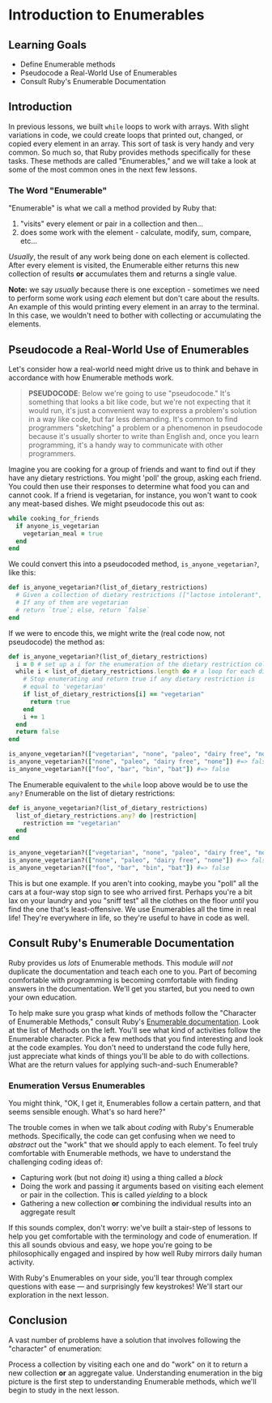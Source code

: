 # Introduction to Enumerables

## Learning Goals

* Define Enumerable methods
* Pseudocode a Real-World Use of Enumerables
* Consult Ruby's Enumerable Documentation

## Introduction

In previous lessons, we built `while` loops to work with arrays. With slight
variations in code, we could create loops that printed out, changed, or copied
every element in an array. This sort of task is very handy and very common. So
much so, that Ruby provides methods specifically for these tasks. These methods
are called "Enumerables," and we will take a look at some of the most common
ones in the next few lessons.

### The Word "Enumerable"

"Enumerable" is what we call a method provided by Ruby that:

1. "visits" every element or pair in a collection and then...
2. does some work with the element - calculate, modify, sum, compare, etc...

_Usually_, the result of any work being done on each element is collected. After
every element is visited, the Enumerable either returns this new collection of
results **or** accumulates them and returns a single value.

**Note:** we say _usually_ because there is one exception - sometimes we need to
perform some work using _each_ element but don't care about the results. An
example of this would printing every element in an array to the terminal. In
this case, we wouldn't need to bother with collecting or accumulating the
elements.

## Pseudocode a Real-World Use of Enumerables

Let's consider how a real-world need might drive us to think and behave in
accordance with how Enumerable methods work.

> **PSEUDOCODE**: Below we're going to use "pseudocode." It's something that
> looks a bit like code, but we're not expecting that it would run, it's just a
> convenient way to express a problem's solution in a way like code, but far
> less demanding. It's common to find programmers "sketching" a problem or a
> phenomenon in pseudocode because it's usually shorter to write than English
> and, once you learn programming, it's a handy way to communicate with other
> programmers.

Imagine you are cooking for a group of friends and want to find out if they have
any dietary restrictions. You might 'poll' the group, asking each friend. You
could then use their responses to determine what food you can and cannot cook.
If a friend is vegetarian, for instance, you won't want to cook any meat-based
dishes. We might pseudocode this out as:

```ruby
while cooking_for_friends
  if anyone_is_vegetarian
    vegetarian_meal = true
  end
end
```

We could convert this into a pseudocoded method, `is_anyone_vegetarian?`, like
this:

```ruby
def is_anyone_vegetarian?(list_of_dietary_restrictions)
  # Given a collection of dietary restrictions (["lactose intolerant", "none", "allergic to peanuts", "vegetarian"])
  # If any of them are vegetarian
  # return `true`; else, return `false`
end
```

If we were to encode this, we might write the (real code now, not pseudocode)
the method as:

```ruby 
def is_anyone_vegetarian?(list_of_dietary_restrictions)
  i = 0 # set up a i for the enumeration of the dietary restriction collection
  while i < list_of_dietary_restrictions.length do # a loop for each dietary restriction
    # Stop enumerating and return true if any dietary restriction is
    # equal to 'vegetarian'
    if list_of_dietary_restrictions[i] == "vegetarian"
      return true
    end
    i += 1
  end
  return false
end

is_anyone_vegetarian?(["vegetarian", "none", "paleo", "dairy free", "none"]) #=> true
is_anyone_vegetarian?(["none", "paleo", "dairy free", "none"]) #=> false
is_anyone_vegetarian?(["foo", "bar", "bin", "bat"]) #=> false
```

The Enumerable equivalent to the `while` loop above would be to use the `any?`
Enumerable on the list of dietary restrictions:

```rb
def is_anyone_vegetarian?(list_of_dietary_restrictions)
  list_of_dietary_restrictions.any? do |restriction|
    restriction == "vegetarian"
  end
end

is_anyone_vegetarian?(["vegetarian", "none", "paleo", "dairy free", "none"]) #=> true
is_anyone_vegetarian?(["none", "paleo", "dairy free", "none"]) #=> false
is_anyone_vegetarian?(["foo", "bar", "bin", "bat"]) #=> false
```

This is but one example. If you aren't into cooking, maybe you "poll" all
the cars at a four-way stop sign to see who arrived first. Perhaps you're a bit
lax on your laundry and you "sniff test" all the clothes on the floor _until_
you find the one that's least-offensive.  We use Enumerables all the time in
real life! They're everywhere in life, so they're useful to have in code as
well.

## Consult Ruby's Enumerable Documentation

Ruby provides us _lots_ of Enumerable methods. This module _will not_ duplicate
the documentation and teach each one to you. Part of becoming comfortable with
programming is becoming comfortable with finding answers in the documentation.
We'll get you started, but you need to own your own education.

To help make sure you grasp what kinds of methods follow the "Character of
Enumerable Methods," consult Ruby's [Enumerable documentation][enumdoc]. Look
at the list of Methods on the left. You'll see what kind of activities follow
the Enumerable character. Pick a few methods that you find interesting and look
at the code examples.  You don't need to understand the code fully here, just
appreciate what kinds of things you'll be able to do with collections. What are
the return values for applying such-and-such Enumerable?

### Enumeration Versus Enumerables

You might think, "OK, I get it, Enumerables follow a certain pattern, and that
seems sensible enough. What's so hard here?"

The trouble comes in when we talk about _coding_ with Ruby's Enumerable
methods. Specifically, the code can get confusing when we need to _abstract_
out the "work" that we should apply to each element. To feel truly comfortable
with Enumerable methods, we have to understand the challenging coding ideas of:

* Capturing work (but not _doing_ it) using a thing called a _block_
* Doing the work and passing it arguments based on visiting each element or
  pair in the collection. This is called _yielding_ to a block
* Gathering a new collection **or** combining the individual results into an
  aggregate result

If this sounds complex, don't worry: we've built a stair-step of lessons to
help you get comfortable with the terminology and code of enumeration. If this
all sounds obvious and easy, we hope you're going to be philosophically engaged
and inspired by how well Ruby mirrors daily human activity.

With Ruby's Enumerables on your side, you'll tear through complex questions
with ease &mdash; and surprisingly few keystrokes! We'll start our exploration
in the next lesson.

## Conclusion

A vast number of problems have a solution that involves following the
"character" of enumeration:

Process a collection by visiting each one and do "work" on it to return a new
collection **or** an aggregate value. Understanding enumeration in the big
picture is the first step to understanding Enumerable methods, which we'll begin
to study in the next lesson.

[enumdoc]: https://ruby-doc.org/core-2.6.5/Enumerable.html
